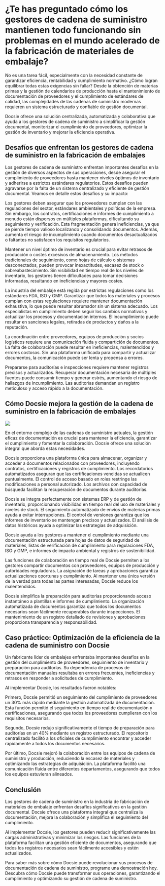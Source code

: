 # ¿Te has preguntado cómo los gestores de cadena de suministro mantienen todo funcionando sin problemas en el mundo acelerado de la fabricación de materiales de embalaje?

No es una tarea fácil, especialmente con la necesidad constante de garantizar eficiencia, rentabilidad y cumplimiento normativo. ¿Cómo logran equilibrar todas estas exigencias sin fallar? Desde la obtención de materias primas y la gestión de calendarios de producción hasta el mantenimiento de documentación de proveedores y el cumplimiento de estándares de calidad, las complejidades de las cadenas de suministro modernas requieren un sistema estructurado y confiable de gestión documental.

Docsie ofrece una solución centralizada, automatizada y colaborativa que ayuda a los gestores de cadena de suministro a simplificar la gestión documental, monitorizar el cumplimiento de proveedores, optimizar la gestión de inventario y mejorar la eficiencia operativa.

## Desafíos que enfrentan los gestores de cadena de suministro en la fabricación de embalajes

Los gestores de cadena de suministro enfrentan importantes desafíos en la gestión de diversos aspectos de sus operaciones, desde asegurar el cumplimiento de proveedores hasta mantener niveles óptimos de inventario y adherirse a estrictos estándares regulatorios. Estos desafíos pueden agravarse por la falta de un sistema centralizado y eficiente de gestión documental. Veamos en detalle estos desafíos y su impacto:

Los gestores deben asegurar que los proveedores cumplan con las regulaciones del sector, estándares ambientales y políticas de la empresa. Sin embargo, los contratos, certificaciones e informes de cumplimiento a menudo están dispersos en múltiples plataformas, dificultando su seguimiento y verificación. Esta fragmentación genera ineficiencias, ya que se pierde tiempo valioso localizando y consolidando documentos. Además, aumenta el riesgo de incumplimiento cuando documentos desactualizados o faltantes no satisfacen los requisitos regulatorios.

Mantener un nivel óptimo de inventario es crucial para evitar retrasos de producción o costes excesivos de almacenamiento. Los métodos tradicionales de seguimiento, como hojas de cálculo o sistemas desconectados, pueden provocar inexactitudes, escasez de stock o sobreabastecimiento. Sin visibilidad en tiempo real de los niveles de inventario, los gestores tienen dificultades para tomar decisiones informadas, resultando en ineficiencias y mayores costes.

La industria del embalaje está regida por estrictas regulaciones como los estándares FDA, ISO y GMP. Garantizar que todos los materiales y procesos cumplan con estas regulaciones requiere mantener documentación exhaustiva, lo que puede resultar abrumador sin un sistema adecuado. Los especialistas en cumplimiento deben seguir los cambios normativos y actualizar los procesos y documentación internos. El incumplimiento puede resultar en sanciones legales, retiradas de productos y daños a la reputación.

La coordinación entre proveedores, equipos de producción y socios logísticos requiere una comunicación fluida y compartición de documentos. La falta de colaboración puede resultar en ineficiencias, malentendidos y errores costosos. Sin una plataforma unificada para compartir y actualizar documentos, la comunicación puede ser lenta y propensa a errores.

Prepararse para auditorías e inspecciones requiere mantener registros precisos y actualizados. Recuperar documentación necesaria de múltiples fuentes puede consumir tiempo y generar estrés, aumentando el riesgo de hallazgos de incumplimiento. Las auditorías demandan un registro meticuloso y acceso rápido a la documentación.

## Cómo Docsie mejora la gestión de la cadena de suministro en la fabricación de embalajes

![](https://cdn.docsie.io/workspace_PxAvC1Uenuc7ad6H3/doc_wn84Jkoc6hIMTO2eE/file_3T2N3Hk45ALKCBtj7/image_f8843944-2bc2-a963-8dd9-6c8d60fe4fef.jpg)

En el entorno complejo de las cadenas de suministro actuales, la gestión eficaz de documentación es crucial para mantener la eficiencia, garantizar el cumplimiento y fomentar la colaboración. Docsie ofrece una solución integral que aborda estas necesidades.

Docsie proporciona una plataforma única para almacenar, organizar y acceder a documentos relacionados con proveedores, incluyendo contratos, certificaciones y registros de cumplimiento. Los recordatorios automatizados aseguran que las certificaciones vencidas se actualicen puntualmente. El control de acceso basado en roles restringe las modificaciones a personal autorizado. Los archivos con capacidad de búsqueda facilitan la recuperación de documentos durante auditorías.

Docsie se integra perfectamente con sistemas ERP y de gestión de inventario, proporcionando visibilidad en tiempo real del uso de materiales y niveles de stock. El seguimiento automatizado de envíos de materias primas ayuda a evitar interrupciones. El control de versiones garantiza que los informes de inventario se mantengan precisos y actualizados. El análisis de datos históricos ayuda a optimizar las estrategias de adquisición.

Docsie ayuda a los gestores a mantener el cumplimiento mediante una documentación estructurada para hojas de datos de seguridad de materiales, listas de verificación de cumplimiento para regulaciones FDA, ISO y GMP, e informes de impacto ambiental y registros de sostenibilidad.

Las funciones de colaboración en tiempo real de Docsie permiten a los gestores compartir documentos con proveedores, equipos de producción y autoridades reguladoras. La asignación de tareas y aprobaciones garantiza actualizaciones oportunas y cumplimiento. Al mantener una única versión de la verdad para todas las partes interesadas, Docsie reduce los malentendidos.

Docsie simplifica la preparación para auditorías proporcionando acceso instantáneo a plantillas e informes de cumplimiento. La organización automatizada de documentos garantiza que todos los documentos necesarios sean fácilmente recuperables durante inspecciones. El mantenimiento de un registro detallado de revisiones y aprobaciones proporciona transparencia y responsabilidad.

## Caso práctico: Optimización de la eficiencia de la cadena de suministro con Docsie

Un fabricante líder de embalajes enfrentaba importantes desafíos en la gestión del cumplimiento de proveedores, seguimiento de inventario y preparación para auditorías. Su dependencia de procesos de documentación manuales resultaba en errores frecuentes, ineficiencias y retrasos en responder a solicitudes de cumplimiento.

Al implementar Docsie, los resultados fueron notables:

Primero, Docsie permitió un seguimiento del cumplimiento de proveedores un 30% más rápido mediante la gestión automatizada de documentación. Esta función permitió el seguimiento en tiempo real de documentación y certificaciones, asegurando que todos los proveedores cumplieran con los requisitos necesarios.

Segundo, Docsie redujo significativamente el tiempo de preparación para auditorías en un 40% mediante un registro estructurado. El repositorio centralizado facilitó a los oficiales de cumplimiento encontrar y acceder rápidamente a todos los documentos necesarios.

Por último, Docsie mejoró la colaboración entre los equipos de cadena de suministro y producción, reduciendo la escasez de materiales y optimizando las estrategias de adquisición. La plataforma facilitó una comunicación fluida entre diferentes departamentos, asegurando que todos los equipos estuvieran alineados.

## Conclusión

Los gestores de cadena de suministro en la industria de fabricación de materiales de embalaje enfrentan desafíos significativos en la gestión documental. Docsie ofrece una plataforma integral que centraliza la documentación, mejora la colaboración y simplifica el seguimiento del cumplimiento.

Al implementar Docsie, los gestores pueden reducir significativamente las cargas administrativas y minimizar los riesgos. Las funciones de la plataforma facilitan una gestión eficiente de documentos, asegurando que todos los registros necesarios sean fácilmente accesibles y estén actualizados.

Para saber más sobre cómo Docsie puede revolucionar sus procesos de documentación de cadena de suministro, programe una demostración hoy. Descubra cómo Docsie puede transformar sus operaciones, garantizando el cumplimiento y optimizando su gestión de cadena de suministro.